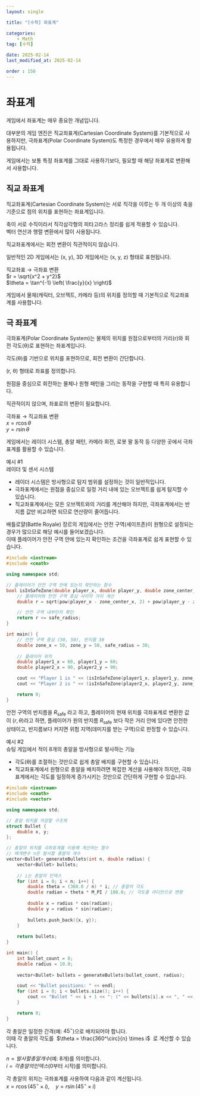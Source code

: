 ```yaml
---
layout: single

title: "[수학] 좌표계"

categories:
    - Math
tag: [수학]

date: 2025-02-14
last_modified_at: 2025-02-14

order : 150
---
```


# 좌표계

게임에서 좌표계는 매우 중요한 개념입니다.

대부분의 게임 엔진은 직교좌표계(Cartesian Coordinate System)를 기본적으로 사용하지만, 극좌표계(Polar Coordinate System)도 특정한 경우에서 매우 유용하게 활용됩니다. 

게임에서는 보통 특정 좌표계를 그대로 사용하기보다, 필요할 때 해당 좌표계로 변환해서 사용합니다.

## 직교 좌표계

직교좌표계(Cartesian Coordinate System)는 서로 직각을 이루는 두 개 이상의 축을 기준으로 점의 위치를 표현하는 좌표계입니다.

축이 서로 수직이라서 직각삼각형의 피타고라스 정리를 쉽게 적용할 수 있습니다.  
벡터 연산과 행렬 변환에서 많이 사용됩니다.

직교좌표계에서는 회전 변환이 직관적이지 않습니다.

일반적인 2D 게임에서는 (x, y), 3D 게임에서는 (x, y, z) 형태로 표현됩니다.

직교좌표 → 극좌표 변환  
$r = \sqrt{x^2 + y^2}$  
$\theta = \tan^{-1} \left( \frac{y}{x} \right)$

게임에서 물체(캐릭터, 오브젝트, 카메라 등)의 위치를 정의할 때 기본적으로 직교좌표계를 사용합니다.

## 극 좌표계

극좌표계(Polar Coordinate System)는 물체의 위치를 원점으로부터의 거리(r)와 회전 각도(θ)로 표현하는 좌표계입니다.

각도(θ)를 기반으로 위치를 표현하므로, 회전 변환이 간단합니다.

(r, θ) 형태로 좌표를 정의합니다.

원점을 중심으로 회전하는 물체나 원형 패턴을 그리는 동작을 구현할 때 특히 유용합니다.

직관적이지 않으며, 좌표로의 변환이 필요합니다.

극좌표 → 직교좌표 변환  
$x = r \cos\theta$  
$y = r \sin\theta$

게임에서는 레이더 시스템, 총알 패턴, 카메라 회전, 로봇 팔 동작 등 다양한 곳에서 극좌표계를 활용할 수 있습니다.

예시 #1  
레이더 및 센서 시스템

+ 레이더 시스템은 방사형으로 탐지 범위를 설정하는 것이 일반적입니다.
+ 극좌표계에서는 원점을 중심으로 일정 거리 내에 있는 오브젝트를 쉽게 탐지할 수 있습니다.
+ 직교좌표계에서는 모든 오브젝트와의 거리를 계산해야 하지만, 극좌표계에서는 반지름 값만 비교하면 되므로 연산량이 줄어듭니다.

배틀로얄(Battle Royale) 장르의 게임에서는 안전 구역(세이프존)이 원형으로 설정되는 경우가 많으므로 해당 예시를 들어보겠습니다.  
이때 플레이어가 안전 구역 안에 있는지 확인하는 조건을 극좌표계로 쉽게 표현할 수 있습니다.

```cpp
#include <iostream>
#include <cmath>

using namespace std;

// 플레이어가 안전 구역 안에 있는지 확인하는 함수
bool isInSafeZone(double player_x, double player_y, double zone_center_x, double zone_center_y, double safe_radius) {
    // 플레이어와 안전 구역 중심 사이의 거리 계산
    double r = sqrt(pow(player_x - zone_center_x, 2) + pow(player_y - zone_center_y, 2));

    // 안전 구역 내부인지 확인
    return r <= safe_radius;
}

int main() {
    // 안전 구역 중심 (50, 50), 반지름 30
    double zone_x = 50, zone_y = 50, safe_radius = 30;
    
    // 플레이어 위치
    double player1_x = 60, player1_y = 60;
    double player2_x = 90, player2_y = 90;

    cout << "Player 1 is " << (isInSafeZone(player1_x, player1_y, zone_x, zone_y, safe_radius) ? "Safe" : "Not Safe") << endl;
    cout << "Player 2 is " << (isInSafeZone(player2_x, player2_y, zone_x, zone_y, safe_radius) ? "Safe" : "Not Safe") << endl;

    return 0;
}
```

안전 구역의 반지름을 $R_{\text{safe}}$ 라고 하고, 플레이어의 현재 위치를 극좌표계로 변환한 값이 $(r, \theta)$라고 하면, 플레이어가 원의 반지름 $R_{\text{safe}}$ 보다 작은 거리 안에 있다면 안전한 상태이고, 반지름보다 커지면 위험 지역(데미지를 받는 구역)으로 판정할 수 있습니다.

예시 #2  
슈팅 게임에서 적이 8개의 총알을 방사형으로 발사하는 기능

+ 각도(θ)를 조절하는 것만으로 쉽게 총알 배치를 구현할 수 있습니다.  
+ 직교좌표계에서 원형으로 총알을 배치하려면 복잡한 계산을 사용해야 하지만, 극좌표계에서는 각도를 일정하게 증가시키는 것만으로 간단하게 구현할 수 있습니다.

```cpp
#include <iostream>
#include <cmath>
#include <vector>

using namespace std;

// 총알 위치를 저장할 구조체
struct Bullet {
    double x, y;
};

// 총알의 위치를 극좌표계를 이용해 계산하는 함수
// 매개변수 n은 발사할 총알의 개수
vector<Bullet> generateBullets(int n, double radius) {
    vector<Bullet> bullets;
    
    // i는 총알의 인덱스
    for (int i = 0; i < n; i++) {
        double theta = (360.0 / n) * i; // 총알의 각도
        double radian = theta * M_PI / 180.0; // 각도를 라디안으로 변환
        
        double x = radius * cos(radian);
        double y = radius * sin(radian);
        
        bullets.push_back({x, y});
    }
    
    return bullets;
}

int main() {
    int bullet_count = 8;
    double radius = 10.0;
    
    vector<Bullet> bullets = generateBullets(bullet_count, radius);

    cout << "Bullet positions: " << endl;
    for (int i = 0; i < bullets.size(); i++) {
        cout << "Bullet " << i + 1 << ": (" << bullets[i].x << ", " << bullets[i].y << ")" << endl;
    }

    return 0;
}
```

각 총알은 일정한 간격(예: $45^\circ$)으로 배치되어야 합니다.  
이때 각 총알의 각도를  $\theta = \frac{360^\circ}{n} \times i$  로 계산할 수 있습니다.

$n = 발사할 총알 개수$(예: 8개)를 의미합니다.  
$i = 각 총알의 인덱스$(0부터 시작)를 의미합니다.

각 총알의 위치는 극좌표계를 사용하여 다음과 같이 계산됩니다.  
$x = r \cos(45^\circ \times i), \quad y = r \sin(45^\circ \times i)$